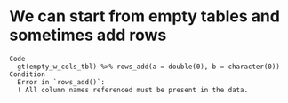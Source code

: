 # We can start from empty tables and sometimes add rows

    Code
      gt(empty_w_cols_tbl) %>% rows_add(a = double(0), b = character(0))
    Condition
      Error in `rows_add()`:
      ! All column names referenced must be present in the data.


